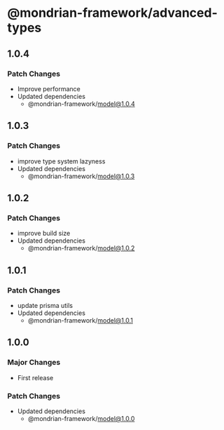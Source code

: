# @mondrian-framework/advanced-types

## 1.0.4

### Patch Changes

- Improve performance
- Updated dependencies
  - @mondrian-framework/model@1.0.4

## 1.0.3

### Patch Changes

- improve type system lazyness
- Updated dependencies
  - @mondrian-framework/model@1.0.3

## 1.0.2

### Patch Changes

- improve build size
- Updated dependencies
  - @mondrian-framework/model@1.0.2

## 1.0.1

### Patch Changes

- update prisma utils
- Updated dependencies
  - @mondrian-framework/model@1.0.1

## 1.0.0

### Major Changes

- First release

### Patch Changes

- Updated dependencies
  - @mondrian-framework/model@1.0.0
